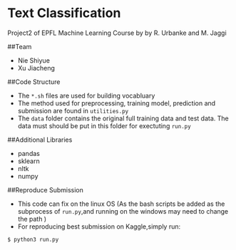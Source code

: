 # Text Classification
Project2 of EPFL Machine Learning Course by by R. Urbanke and M. Jaggi

##Team
- Nie Shiyue
- Xu Jiacheng

##Code Structure
- The `*.sh` files are used for building vocabluary
- The method used for preprocessing, training model, prediction and submission are found in `utilities.py`
- The `data` folder contains the original full training data and test data. The data must should be put in this folder for exectuting `run.py`

##Additional Libraries
- pandas
- sklearn
- nltk
- numpy

##Reproduce Submission
- This code can fix on the linux OS (As the bash scripts be added as the subprocess of `run.py`,and running on the windows may need to change the path )
- For reproducing best submission on Kaggle,simply run:
```
$ python3 run.py
```